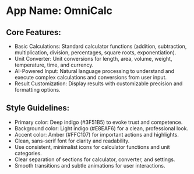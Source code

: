 # **App Name**: OmniCalc

## Core Features:

- Basic Calculations: Standard calculator functions (addition, subtraction, multiplication, division, percentages, square roots, exponentiation).
- Unit Converter: Unit conversions for length, area, volume, weight, temperature, time, and currency.
- AI-Powered Input: Natural language processing to understand and execute complex calculations and conversions from user input.
- Result Customization: Display results with customizable precision and formatting options.

## Style Guidelines:

- Primary color: Deep indigo (#3F51B5) to evoke trust and competence.
- Background color: Light indigo (#E8EAF6) for a clean, professional look.
- Accent color: Amber (#FFC107) for important actions and highlights.
- Clean, sans-serif font for clarity and readability.
- Use consistent, minimalist icons for calculator functions and unit categories.
- Clear separation of sections for calculator, converter, and settings.
- Smooth transitions and subtle animations for user interactions.